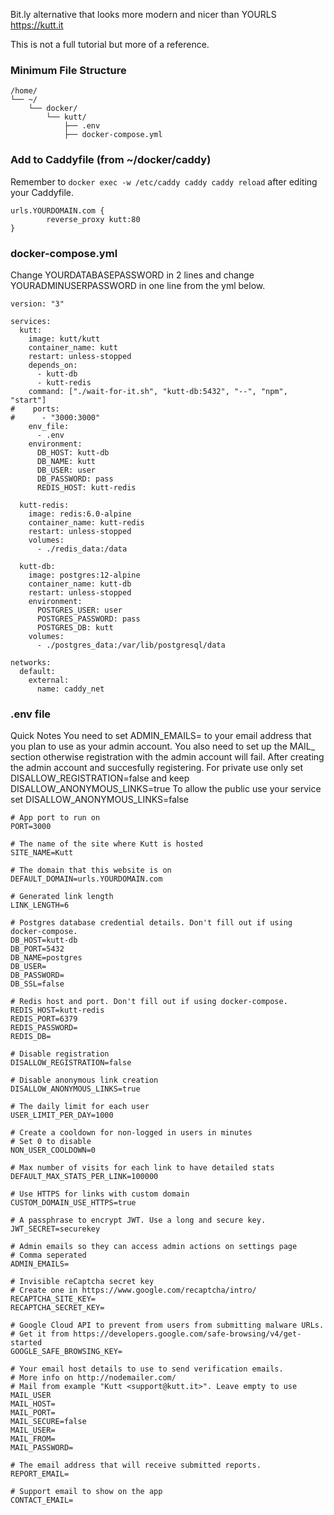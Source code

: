 Bit.ly alternative that looks more modern and nicer than YOURLS
https://kutt.it

This is not a full tutorial but more of a reference.

### Minimum File Structure
```
/home/
└── ~/
    └── docker/
        └── kutt/
            ├── .env
            ├── docker-compose.yml
```
### Add to Caddyfile (from ~/docker/caddy)
Remember to `docker exec -w /etc/caddy caddy caddy reload` after editing your Caddyfile.

```
urls.YOURDOMAIN.com {
		reverse_proxy kutt:80
}
```

### docker-compose.yml
Change YOURDATABASEPASSWORD in 2 lines and change YOURADMINUSERPASSWORD in one line from the yml below.




```
version: "3"

services:
  kutt:
    image: kutt/kutt
    container_name: kutt
    restart: unless-stopped
    depends_on:
      - kutt-db
      - kutt-redis
    command: ["./wait-for-it.sh", "kutt-db:5432", "--", "npm", "start"]
#    ports:
#      - "3000:3000"
    env_file:
      - .env
    environment:
      DB_HOST: kutt-db
      DB_NAME: kutt
      DB_USER: user
      DB_PASSWORD: pass
      REDIS_HOST: kutt-redis

  kutt-redis:
    image: redis:6.0-alpine
    container_name: kutt-redis
    restart: unless-stopped
    volumes:
      - ./redis_data:/data

  kutt-db:
    image: postgres:12-alpine
    container_name: kutt-db
    restart: unless-stopped
    environment:
      POSTGRES_USER: user
      POSTGRES_PASSWORD: pass
      POSTGRES_DB: kutt
    volumes:
      - ./postgres_data:/var/lib/postgresql/data

networks:
  default:
    external:
      name: caddy_net
```

### .env file
Quick Notes
You need to set ADMIN_EMAILS= to your email address that you plan to use as your admin account.
You also need to set up the MAIL_ section otherwise registration with the admin account will fail.
After creating the admin account and succesfully registering.
For private use only set DISALLOW_REGISTRATION=false and keep DISALLOW_ANONYMOUS_LINKS=true
To allow the public use your service set DISALLOW_ANONYMOUS_LINKS=false

```
# App port to run on
PORT=3000

# The name of the site where Kutt is hosted
SITE_NAME=Kutt

# The domain that this website is on
DEFAULT_DOMAIN=urls.YOURDOMAIN.com

# Generated link length
LINK_LENGTH=6

# Postgres database credential details. Don't fill out if using docker-compose.
DB_HOST=kutt-db
DB_PORT=5432
DB_NAME=postgres
DB_USER=
DB_PASSWORD=
DB_SSL=false

# Redis host and port. Don't fill out if using docker-compose.
REDIS_HOST=kutt-redis
REDIS_PORT=6379
REDIS_PASSWORD=
REDIS_DB=

# Disable registration
DISALLOW_REGISTRATION=false

# Disable anonymous link creation
DISALLOW_ANONYMOUS_LINKS=true

# The daily limit for each user
USER_LIMIT_PER_DAY=1000

# Create a cooldown for non-logged in users in minutes
# Set 0 to disable
NON_USER_COOLDOWN=0

# Max number of visits for each link to have detailed stats
DEFAULT_MAX_STATS_PER_LINK=100000

# Use HTTPS for links with custom domain
CUSTOM_DOMAIN_USE_HTTPS=true

# A passphrase to encrypt JWT. Use a long and secure key.
JWT_SECRET=securekey

# Admin emails so they can access admin actions on settings page
# Comma seperated
ADMIN_EMAILS=

# Invisible reCaptcha secret key
# Create one in https://www.google.com/recaptcha/intro/
RECAPTCHA_SITE_KEY=
RECAPTCHA_SECRET_KEY=

# Google Cloud API to prevent from users from submitting malware URLs.
# Get it from https://developers.google.com/safe-browsing/v4/get-started
GOOGLE_SAFE_BROWSING_KEY=

# Your email host details to use to send verification emails.
# More info on http://nodemailer.com/
# Mail from example "Kutt <support@kutt.it>". Leave empty to use MAIL_USER
MAIL_HOST=
MAIL_PORT=
MAIL_SECURE=false
MAIL_USER=
MAIL_FROM=
MAIL_PASSWORD=

# The email address that will receive submitted reports.
REPORT_EMAIL=

# Support email to show on the app
CONTACT_EMAIL=

```
